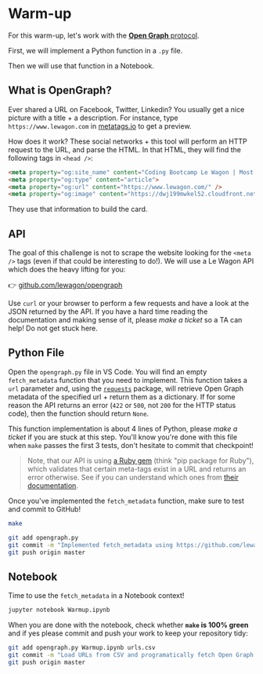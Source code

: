 # Warm-up

For this warm-up, let's work with the [**Open Graph** protocol](https://ogp.me/).

First, we will implement a Python function in a `.py` file.

Then we will use that function in a Notebook.

## What is OpenGraph?

Ever shared a URL on Facebook, Twitter, Linkedin? You usually get a nice picture with a title + a description. For instance, type `https://www.lewagon.com` in [metatags.io](https://metatags.io/) to get a preview.

How does it work? These social networks + this tool will perform an HTTP request to the URL, and parse the HTML. In that HTML, they will find the following tags in `<head />`:

```html
<meta property="og:site_name" content="Coding Bootcamp Le Wagon | Most Acclaimed Coding Bootcamp Worldwide">
<meta property="og:type" content="article">
<meta property="og:url" content="https://www.lewagon.com/" />
<meta property="og:image" content="https://dwj199mwkel52.cloudfront.net/assets/core/social/home-card-82f54b75841da25d31c2e99d673e68152942dfd3d7275380508a63f0d951b484.jpg" />
```

They use that information to build the card.

## API

The goal of this challenge is not to scrape the website looking for the `<meta />` tags (even if that could be interesting to do!). We will use a Le Wagon API which does the heavy lifting for you:

👉 [github.com/lewagon/opengraph](https://github.com/lewagon/opengraph#readme)

Use `curl` or your browser to perform a few requests and have a look at the JSON returned by the API. If you have a hard time reading the documentation and making sense of it, please _make a ticket_ so a TA can help! Do not get stuck here.

## Python File

Open the `opengraph.py` file in VS Code. You will find an empty `fetch_metadata` function that you need to implement. This function takes a `url` parameter and, using the [`requests`](https://requests.readthedocs.io/en/master/) package, will retrieve Open Graph metadata of the specified url + return them as a dictionary. If for some reason the API returns an error (`422` or `500`, not `200` for the HTTP status code), then the function should return `None`.

This function implementation is about 4 lines of Python, please _make a ticket_ if you are stuck at this step. You'll know you're done with this file when `make` passes the first 3 tests, don't hesitate to commit that checkpoint!

> Note, that our API is using [a Ruby gem](https://github.com/jcouture/ogp) (think "pip package for Ruby"), which validates that certain meta-tags exist in a URL and returns an error otherwise. See if you can understand which ones from [their documentation](https://github.com/jcouture/ogp#attribute-validation).

Once you've implemented the `fetch_metadata` function, make sure to test and commit to GitHub!


```bash
make

git add opengraph.py
git commit -m "Implemented fetch_metadata using https://github.com/lewagon/opengraph API"
git push origin master
```

## Notebook

Time to use the `fetch_metadata` in a Notebook context!

```bash
jupyter notebook Warmup.ipynb
```

When you are done with the notebook, check whether **`make` is 100% green** and if yes please commit and push your work to keep your repository tidy:

```bash
git add opengraph.py Warmup.ipynb urls.csv
git commit -m "Load URLs from CSV and programatically fetch Open Graph information"
git push origin master
```
